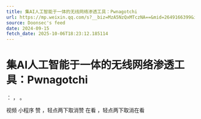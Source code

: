 ```yaml
---
title: 集AI人工智能于一体的无线网络渗透工具：Pwnagotchi
url: https://mp.weixin.qq.com/s?__biz=MzA5NzQxMTczNA==&mid=2649166399&idx=1&sn=98ad1cff1e995b6847e00450ec1b25f6
source: Doonsec's feed
date: 2024-09-15
fetch_date: 2025-10-06T18:23:12.185114
---
```


# 集AI人工智能于一体的无线网络渗透工具：Pwnagotchi

：
，
。

视频
小程序
赞
，轻点两下取消赞
在看
，轻点两下取消在看